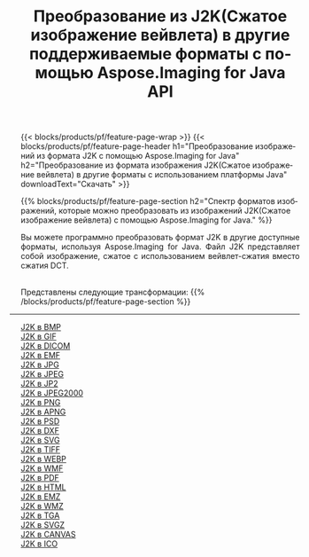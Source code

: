 ﻿---
title: Преобразование из J2K(Сжатое изображение вейвлета) в другие поддерживаемые форматы с помощью Aspose.Imaging for Java API 
weight: 3920
url: /ru/java/conversion/from/j2k 
lang: ru
langdirlevel: 2
locales: zh-hans,ja,it,ru,de,es,fr,nl,id,lt,pl,pt,vi,tr,ko,zh-hant,ar,hi,th,sv,cs,uk,he
description: Aspose.Imaging может легко конвертировать из J2K(Сжатое изображение вейвлета) в другие форматы с помощью платформы Java.
---

{{< blocks/products/pf/feature-page-wrap >}}
{{< blocks/products/pf/feature-page-header h1="Преобразование изображений из формата J2K с помощью Aspose.Imaging for Java" h2="Преобразование из формата изображения J2K(Сжатое изображение вейвлета) в другие форматы с использованием платформы Java" downloadText="Скачать" >}}


{{% blocks/products/pf/feature-page-section  h2="Спектр форматов изображений, которые можно преобразовать из изображений J2K(Сжатое изображение вейвлета) с помощью Aspose.Imaging for Java." %}}
<p align=justify>Вы можете программно преобразовать формат J2K в другие доступные форматы, используя
Aspose.Imaging for Java. Файл J2K представляет собой изображение, сжатое с использованием вейвлет-сжатия вместо сжатия DCT.</p>
<br/>
Представлены следующие трансформации:
{{% /blocks/products/pf/feature-page-section %}}
<div class="container-fluid productfamilypage bg-gray">
    <div class="convertypes bg-gray agp-content section">
        <div class="container">
		<hr style="margin-left:-20px;"/>
		<div class="row other-converters">
		    <div class='col-md-2 other-converter remove-lp remove-rp'><a href="/imaging/ru/java/conversion/j2k-to-bmp" >J2K в BMP</a></div><div class='col-md-2 other-converter remove-lp remove-rp'><a href="/imaging/ru/java/conversion/j2k-to-gif" >J2K в GIF</a></div><div class='col-md-2 other-converter remove-lp remove-rp'><a href="/imaging/ru/java/conversion/j2k-to-dicom" >J2K в DICOM</a></div><div class='col-md-2 other-converter remove-lp remove-rp'><a href="/imaging/ru/java/conversion/j2k-to-emf" >J2K в EMF</a></div><div class='col-md-2 other-converter remove-lp remove-rp'><a href="/imaging/ru/java/conversion/j2k-to-jpg" >J2K в JPG</a></div><div class='col-md-2 other-converter remove-lp remove-rp'><a href="/imaging/ru/java/conversion/j2k-to-jpeg" >J2K в JPEG</a></div><div class='col-md-2 other-converter remove-lp remove-rp'><a href="/imaging/ru/java/conversion/j2k-to-jp2" >J2K в JP2</a></div><div class='col-md-2 other-converter remove-lp remove-rp'><a href="/imaging/ru/java/conversion/j2k-to-jpeg2000" >J2K в JPEG2000</a></div><div class='col-md-2 other-converter remove-lp remove-rp'><a href="/imaging/ru/java/conversion/j2k-to-png" >J2K в PNG</a></div><div class='col-md-2 other-converter remove-lp remove-rp'><a href="/imaging/ru/java/conversion/j2k-to-apng" >J2K в APNG</a></div><div class='col-md-2 other-converter remove-lp remove-rp'><a href="/imaging/ru/java/conversion/j2k-to-psd" >J2K в PSD</a></div><div class='col-md-2 other-converter remove-lp remove-rp'><a href="/imaging/ru/java/conversion/j2k-to-dxf" >J2K в DXF</a></div><div class='col-md-2 other-converter remove-lp remove-rp'><a href="/imaging/ru/java/conversion/j2k-to-svg" >J2K в SVG</a></div><div class='col-md-2 other-converter remove-lp remove-rp'><a href="/imaging/ru/java/conversion/j2k-to-tiff" >J2K в TIFF</a></div><div class='col-md-2 other-converter remove-lp remove-rp'><a href="/imaging/ru/java/conversion/j2k-to-webp" >J2K в WEBP</a></div><div class='col-md-2 other-converter remove-lp remove-rp'><a href="/imaging/ru/java/conversion/j2k-to-wmf" >J2K в WMF</a></div><div class='col-md-2 other-converter remove-lp remove-rp'><a href="/imaging/ru/java/conversion/j2k-to-pdf" >J2K в PDF</a></div><div class='col-md-2 other-converter remove-lp remove-rp'><a href="/imaging/ru/java/conversion/j2k-to-html" >J2K в HTML</a></div><div class='col-md-2 other-converter remove-lp remove-rp'><a href="/imaging/ru/java/conversion/j2k-to-emz" >J2K в EMZ</a></div><div class='col-md-2 other-converter remove-lp remove-rp'><a href="/imaging/ru/java/conversion/j2k-to-wmz" >J2K в WMZ</a></div><div class='col-md-2 other-converter remove-lp remove-rp'><a href="/imaging/ru/java/conversion/j2k-to-tga" >J2K в TGA</a></div><div class='col-md-2 other-converter remove-lp remove-rp'><a href="/imaging/ru/java/conversion/j2k-to-svgz" >J2K в SVGZ</a></div><div class='col-md-2 other-converter remove-lp remove-rp'><a href="/imaging/ru/java/conversion/j2k-to-canvas" >J2K в CANVAS</a></div><div class='col-md-2 other-converter remove-lp remove-rp'><a href="/imaging/ru/java/conversion/j2k-to-ico" >J2K в ICO</a></div>
                </div>
        </div>
    </div>
</div>
<br/>


